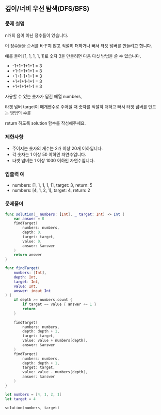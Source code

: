 ## 깊이/너비 우선 탐색(DFS/BFS)

### 문제 설명

n개의 음이 아닌 정수들이 있습니다.
 
이 정수들을 순서를 바꾸지 않고 적절히 더하거나 빼서 타겟 넘버를 만들려고 합니다. 

예를 들어 [1, 1, 1, 1, 1]로 숫자 3을 만들려면 다음 다섯 방법을 쓸 수 있습니다.

- -1+1+1+1+1 = 3
- +1-1+1+1+1 = 3
- +1+1-1+1+1 = 3
- +1+1+1-1+1 = 3
- +1+1+1+1-1 = 3

사용할 수 있는 숫자가 담긴 배열 numbers,
 
타겟 넘버 target이 매개변수로 주어질 때 숫자를 적절히 더하고 빼서 타겟 넘버를 만드는 방법의 수를 

return 하도록 solution 함수를 작성해주세요.

### 제한사항

- 주어지는 숫자의 개수는 2개 이상 20개 이하입니다.
- 각 숫자는 1 이상 50 이하인 자연수입니다.
- 타겟 넘버는 1 이상 1000 이하인 자연수입니다.

### 입출력 예
- numbers: [1, 1, 1, 1, 1], target: 3, return: 5
- numbers: [4, 1, 2, 1], target: 4, return: 2 

### 문제풀이
~~~swift
func solution(_ numbers: [Int], _ target: Int) -> Int {
    var answer = 0
    findTarget(
        numbers: numbers,
        depth: 0,
        target: target,
        value: 0,
        answer: &answer
    )
    return answer
}

func findTarget(
    numbers: [Int],
    depth: Int,
    target: Int,
    value: Int,
    answer: inout Int
) {
    if depth >= numbers.count {
        if target == value { answer += 1 }
        return
    }
    
    findTarget(
        numbers: numbers,
        depth: depth + 1,
        target: target,
        value: value + numbers[depth],
        answer: &answer
    )
    findTarget(
        numbers: numbers,
        depth: depth + 1,
        target: target,
        value: value - numbers[depth],
        answer: &answer
    )
}

let numbers = [4, 1, 2, 1]
let target = 4

solution(numbers, target)
~~~
